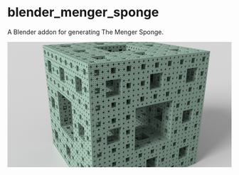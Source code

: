 # blender_menger_sponge
A Blender addon for generating The Menger Sponge.

![sample image](sample.png)
